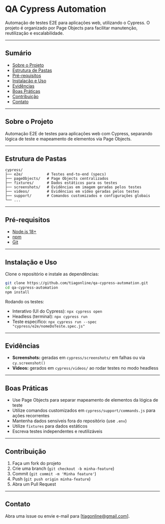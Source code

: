 # QA Cypress Automation

Automação de testes E2E para aplicações web, utilizando o Cypress. O projeto é organizado por Page Objects para facilitar manutenção, reutilização e escalabilidade.

---

## Sumário

- [Sobre o Projeto](#sobre-o-projeto)
- [Estrutura de Pastas](#estrutura-de-pastas)
- [Pré-requisitos](#pré-requisitos)
- [Instalação e Uso](#instalação-e-uso)
- [Evidências](#evidências)
- [Boas Práticas](#boas-práticas)
- [Contribuição](#contribuição)
- [Contato](#contato)

---

## Sobre o Projeto

Automação E2E de testes para aplicações web com Cypress, separando lógica de teste e mapeamento de elementos via Page Objects.

---

## Estrutura de Pastas

```
cypress/
├── e2e/           # Testes end-to-end (specs)
├── pageObjects/   # Page Objects centralizados
├── fixtures/      # Dados estáticos para os testes
├── screenshots/   # Evidências em imagem geradas pelos testes
├── videos/        # Evidências em vídeo geradas pelos testes
├── support/       # Comandos customizados e configurações globais
└── ...
```

---

## Pré-requisitos

- [Node.js 18+](https://nodejs.org/)
- [npm](https://www.npmjs.com/)
- [Git](https://git-scm.com/)

---

## Instalação e Uso

Clone o repositório e instale as dependências:

```bash
git clone https://github.com/tiagonline/qa-cypress-automation.git
cd qa-cypress-automation
npm install
```

Rodando os testes:

- Interativo (UI do Cypress): `npx cypress open`
- Headless (terminal): `npx cypress run`
- Teste específico: `npx cypress run --spec "cypress/e2e/nomeDoTeste.spec.js"`

---

## Evidências

- **Screenshots:** geradas em `cypress/screenshots/` em falhas ou via `cy.screenshot()`
- **Vídeos:** gerados em `cypress/videos/` ao rodar testes no modo headless

---

## Boas Práticas

- Use Page Objects para separar mapeamento de elementos da lógica de teste
- Utilize comandos customizados em `cypress/support/commands.js` para ações recorrentes
- Mantenha dados sensíveis fora do repositório (use `.env`)
- Utilize `fixtures` para dados estáticos
- Escreva testes independentes e reutilizáveis

---

## Contribuição

1. Faça um fork do projeto
2. Crie uma branch (`git checkout -b minha-feature`)
3. Commit (`git commit -m 'Minha feature'`)
4. Push (`git push origin minha-feature`)
5. Abra um Pull Request

---

## Contato

Abra uma issue ou envie e-mail para [tiagonline@gmail.com].